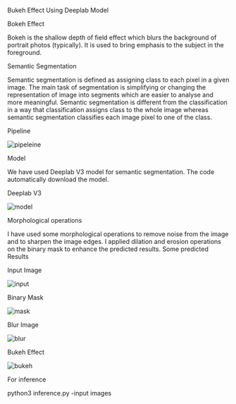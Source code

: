 Bukeh Effect Using Deeplab Model

 Bokeh Effect

 Bokeh is the shallow depth of field effect which blurs the background of portrait photos (typically). It is used to bring emphasis to the subject in the       foreground.

Semantic Segmentation

Semantic segmentation is defined as assigning class to each pixel in a given image. The main task of segmentation is simplifying or changing the representation of image into segments which are easier to analyse and more meaningful. Semantic segmentation is different from the classification in a way that classification assigns class to the whole image whereas semantic segmentation classifies each image pixel to one of the class.

Pipeline


![pipeleine](https://user-images.githubusercontent.com/69388951/106387069-d1a21900-63f9-11eb-9d80-939d1063b362.JPG)



Model

We have used Deeplab V3 model for semantic segmentation. The code automatically download the model. 

Deeplab V3



![model](https://user-images.githubusercontent.com/69388951/106385154-8afbf100-63f0-11eb-8fe6-b5de73bd331c.png)





Morphological operations

I have used some morphological operations to remove noise from the image and to sharpen the image edges. I applied dilation and erosion operations on the binary mask to enhance the predicted results.
Some predicted Results

Input Image




![input](https://user-images.githubusercontent.com/69388951/106386740-4d9b6180-63f8-11eb-824e-0a6436fc1990.png)





Binary Mask





![mask](https://user-images.githubusercontent.com/69388951/106386823-a7039080-63f8-11eb-8f13-b54b175a2bb2.png)






Blur Image





![blur](https://user-images.githubusercontent.com/69388951/106386863-dadeb600-63f8-11eb-954e-c6766dd254a7.png)





Bukeh Effect




![bukeh](https://user-images.githubusercontent.com/69388951/106386904-0a8dbe00-63f9-11eb-9f9d-b820c0e20135.jpg)


For inference 


python3 inference.py -input images

